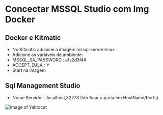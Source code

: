 # Concectar MSSQL Studio com Img Docker

## Docker e Kitmatic
 - No Kitmatic adicione a imagem mssql-server-linux
 - Adicione as variáveis de ambiente:
  - MSSQL_SA_PASSWORD : a1s2d3f4#
  - ACCEPT_EULA : Y
 - Start na imagem
 
## Sql Management Studio 
 - Nome Servidor : localhost,32773 (Verificar a porta em HostName/Ports)
 
![Image of Yaktocat](https://octodex.github.com/images/yaktocat.png)
  
